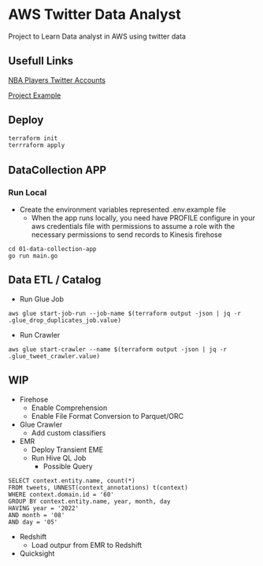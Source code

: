 # AWS Twitter Data Analyst
Project to Learn Data analyst in AWS using twitter data

## Usefull Links

[NBA Players Twitter Accounts](https://www.basketball-reference.com/friv/twitter.html)

[Project Example](https://medium.com/fernando-pereiro/analyzing-twitter-on-real-time-with-aws-big-data-and-machine-learning-services-1fa888f962cf)


## Deploy

```bash
terraform init
terrraform apply
```

## DataCollection APP

### Run Local

* Create the environment variables represented .env.example file
  * When the app runs locally, you need have PROFILE configure in your aws credentials file with permissions to assume a role with the necessary permissions to send records to Kinesis firehose

```shell
cd 01-data-collection-app
go run main.go
```

## Data ETL / Catalog

* Run Glue Job

```shell
aws glue start-job-run --job-name $(terraform output -json | jq -r .glue_drop_duplicates_job.value)
```

* Run Crawler

```shell
aws glue start-crawler --name $(terraform output -json | jq -r .glue_tweet_crawler.value)
```

## WIP

* Firehose
  * Enable Comprehension 
  * Enable File Format Conversion to Parquet/ORC
* Glue Crawler
  * Add custom classifiers
* EMR 
  * Deploy Transient EME
  * Run Hive QL Job
    * Possible Query

```hiveql
SELECT context.entity.name, count(*)
FROM tweets, UNNEST(context_annotations) t(context)
WHERE context.domain.id = '60'
GROUP BY context.entity.name, year, month, day
HAVING year = '2022'
AND month = '08'
AND day = '05'
```

* Redshift
  * Load outpur from EMR to Redshift
* Quicksight